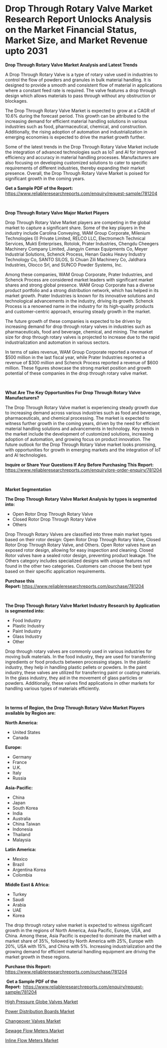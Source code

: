 <p><h1>Drop Through Rotary Valve Market Research Report Unlocks Analysis on the Market Financial Status, Market Size, and Market Revenue upto 2031</h1></p><p><strong>Drop Through Rotary Valve Market Analysis and Latest Trends</strong></p>
<p><p>A Drop Through Rotary Valve is a type of rotary valve used in industries to control the flow of powders and granules in bulk material handling. It is designed to provide a smooth and consistent flow of material in applications where a constant feed rate is required. The valve features a drop through design which allows materials to pass through without any obstruction or blockages.</p><p>The Drop Through Rotary Valve Market is expected to grow at a CAGR of 10.6% during the forecast period. This growth can be attributed to the increasing demand for efficient material handling solutions in various industries such as food, pharmaceutical, chemical, and construction. Additionally, the rising adoption of automation and industrialization in emerging economies is expected to drive the market growth further.</p><p>Some of the latest trends in the Drop Through Rotary Valve Market include the integration of advanced technologies such as IoT and AI for improved efficiency and accuracy in material handling processes. Manufacturers are also focusing on developing customized solutions to cater to specific requirements of different industries, thereby expanding their market presence. Overall, the Drop Through Rotary Valve Market is poised for significant growth in the coming years.</p></p>
<p><strong>Get a Sample PDF of the Report:&nbsp;</strong> <a href="https://www.reliableresearchreports.com/enquiry/request-sample/781204">https://www.reliableresearchreports.com/enquiry/request-sample/781204</a></p>
<p>&nbsp;</p>
<p><strong>Drop Through Rotary Valve Major Market Players</strong></p>
<p><p>Drop Through Rotary Valve Market players are competing in the global market to capture a significant share. Some of the key players in the industry include Carolina Conveying, WAM Group Corporate, Milenium Technologies (I) Private Limited, RELCO LLC, Electromech Technical Services, Mukti Enterprises, Rotolok, Prater Industries, Chengdu Cheegers Machinery Company Limited, Jiangyin Cemax Equipments Co, Meyer Industrial Solutions, Schenck Process, Henan Gaoku Heavy Industry Technology Co, SANTO SILOS, Si Chuan Zili Machinery Co, Jaldhara Industries, Olocco Srl, and SUNCO Powder Systems, Inc.</p><p>Among these companies, WAM Group Corporate, Prater Industries, and Schenck Process are considered market leaders with significant market shares and strong global presence. WAM Group Corporate has a diverse product portfolio and a strong distribution network, which has helped in its market growth. Prater Industries is known for its innovative solutions and technological advancements in the industry, driving its growth. Schenck Process is a renowned name in the industry for its high-quality products and customer-centric approach, ensuring steady growth in the market.</p><p>The future growth of these companies is expected to be driven by increasing demand for drop through rotary valves in industries such as pharmaceuticals, food and beverage, chemical, and mining. The market size for drop through rotary valves is projected to increase due to the rapid industrialization and automation in various sectors.</p><p>In terms of sales revenue, WAM Group Corporate reported a revenue of $500 million in the last fiscal year, while Prater Industries reported a revenue of $300 million and Schenck Process reported a revenue of $600 million. These figures showcase the strong market position and growth potential of these companies in the drop through rotary valve market.</p></p>
<p>&nbsp;</p>
<p><strong>What Are The Key Opportunities For Drop Through Rotary Valve Manufacturers?</strong></p>
<p><p>The Drop Through Rotary Valve market is experiencing steady growth due to increasing demand across various industries such as food and beverage, pharmaceuticals, and chemical processing. The market is expected to witness further growth in the coming years, driven by the need for efficient material handling solutions and advancements in technology. Key trends in the market include the development of customized solutions, increasing adoption of automation, and growing focus on product innovation. The future outlook for the Drop Through Rotary Valve market looks promising, with opportunities for growth in emerging markets and the integration of IoT and AI technologies.</p></p>
<p><strong>Inquire or Share Your Questions If Any Before Purchasing This Report:</strong> <a href="https://www.reliableresearchreports.com/enquiry/pre-order-enquiry/781204">https://www.reliableresearchreports.com/enquiry/pre-order-enquiry/781204</a></p>
<p>&nbsp;</p>
<p><strong>Market Segmentation</strong></p>
<p><strong>The Drop Through Rotary Valve Market Analysis by types is segmented into:</strong></p>
<p><ul><li>Open Rotor Drop Through Rotary Valve</li><li>Closed Rotor Drop Through Rotary Valve</li><li>Others</li></ul></p>
<p><p>Drop Through Rotary Valves are classified into three main market types based on their rotor design: Open Rotor Drop Through Rotary Valve, Closed Rotor Drop Through Rotary Valve, and Others. Open Rotor valves have an exposed rotor design, allowing for easy inspection and cleaning. Closed Rotor valves have a sealed rotor design, preventing product leakage. The Others category includes specialized designs with unique features not found in the other two categories. Customers can choose the best type based on their specific application requirements.</p></p>
<p><strong>Purchase this Report:&nbsp;</strong><a href="https://www.reliableresearchreports.com/purchase/781204">https://www.reliableresearchreports.com/purchase/781204</a></p>
<p>&nbsp;</p>
<p><strong>The Drop Through Rotary Valve Market Industry Research by Application is segmented into:</strong></p>
<p><ul><li>Food Industry</li><li>Plastic Industry</li><li>Paint Industry</li><li>Glass Industry</li><li>Other</li></ul></p>
<p><p>Drop through rotary valves are commonly used in various industries for moving bulk materials. In the food industry, they are used for transferring ingredients or food products between processing stages. In the plastic industry, they help in handling plastic pellets or powders. In the paint industry, these valves are utilized for transferring paint or coating materials. In the glass industry, they aid in the movement of glass particles or powders. Additionally, these valves find applications in other markets for handling various types of materials efficiently.</p></p>
<p>&nbsp;</p>
<p><strong>In terms of Region, the Drop Through Rotary Valve Market Players available by Region are:</strong></p>
<p>
    <p> <strong> North America: </strong>
        <ul>
            <li>United States</li>
            <li>Canada</li>
        </ul>
        </p> 
    <p> <strong> Europe: </strong>
        <ul>
            <li>Germany</li>
            <li>France</li>
            <li>U.K.</li>
            <li>Italy</li>
            <li>Russia</li>
        </ul>
        </p> 
    <p> <strong> Asia-Pacific: </strong>
        <ul>
            <li>China</li>
            <li>Japan</li>
            <li>South Korea</li>
            <li>India</li>
            <li>Australia</li>
            <li>China Taiwan</li>
            <li>Indonesia</li>
            <li>Thailand</li>
            <li>Malaysia</li>
        </ul>
        </p> 
    <p> <strong> Latin America: </strong>
        <ul>
            <li>Mexico</li>
            <li>Brazil</li>
            <li>Argentina Korea</li>
            <li>Colombia</li>
        </ul>
        </p> 
    <p> <strong> Middle East & Africa: </strong>
        <ul>
            <li>Turkey</li>
            <li>Saudi</li>
            <li>Arabia</li>
            <li>UAE</li>
            <li>Korea</li>
        </ul>
    </p>
    </p>
<p><p>The drop through rotary valve market is expected to witness significant growth in the regions of North America, Asia Pacific, Europe, USA, and China. Among these, Asia Pacific is expected to dominate the market with a market share of 35%, followed by North America with 25%, Europe with 20%, USA with 15%, and China with 5%. Increasing industrialization and the growing demand for efficient material handling equipment are driving the market growth in these regions.</p></p>
<p><strong>Purchase this Report: </strong><a href="https://www.reliableresearchreports.com/purchase/781204">https://www.reliableresearchreports.com/purchase/781204</a></p>
<p>&nbsp;<strong>Get a Sample PDF of the Report:&nbsp;&nbsp;</strong><a href="https://www.reliableresearchreports.com/enquiry/request-sample/781204">https://www.reliableresearchreports.com/enquiry/request-sample/781204</a></p>
<p><strong></strong></p>
<p><p><a href="https://medium.com/@andreametcalfe66/high-pressure-globe-valves-market-size-market-outlook-and-market-forecast-2024-to-2031-91ca858a24d7">High Pressure Globe Valves Market</a></p><p><a href="https://medium.com/@andreametcalfe66/power-distribution-boards-market-analysis-its-cagr-market-segmentation-and-global-industry-7d7c68acda2b">Power Distribution Boards Market</a></p><p><a href="https://medium.com/@andreametcalfe66/changeover-valves-market-analysis-and-sze-forecasted-for-period-from-2024-to-2031-f063bec11af5">Changeover Valves Market</a></p><p><a href="https://medium.com/@andreametcalfe66/sewage-flow-meters-market-size-reveals-the-best-marketing-channels-in-global-industry-eebb200fd497">Sewage Flow Meters Market</a></p><p><a href="https://medium.com/@andreametcalfe66/inline-flow-meters-market-insight-market-trends-growth-forecasted-from-2024-to-2031-86b4bd6096ec">Inline Flow Meters Market</a></p></p>